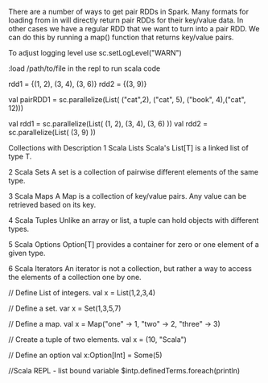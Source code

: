 There are a number of ways to get pair RDDs in Spark. Many formats for loading from in will directly return pair RDDs for their key/value data. In other cases we have a regular RDD that we want to turn into a pair RDD. We can do this by running a map() function that returns key/value pairs.

To adjust logging level use sc.setLogLevel("WARN")

:load /path/to/file in the repl to run scala code 

rdd1 = {(1, 2), (3, 4), (3, 6)} rdd2 = {(3, 9)}

val pairRDD1 = sc.parallelize(List( ("cat",2), ("cat", 5), ("book", 4),("cat", 12)))

val rdd1 = sc.parallelize(List( (1, 2), (3, 4), (3, 6) ))
val rdd2 = sc.parallelize(List( (3, 9) ))


Collections with Description
1	Scala Lists
Scala's List[T] is a linked list of type T.

2	Scala Sets
A set is a collection of pairwise different elements of the same type.

3	Scala Maps
A Map is a collection of key/value pairs. Any value can be retrieved based on its key.

4	Scala Tuples
Unlike an array or list, a tuple can hold objects with different types.

5	Scala Options
Option[T] provides a container for zero or one element of a given type.

6	Scala Iterators
An iterator is not a collection, but rather a way to access the elements of a collection one by one.

// Define List of integers.
val x = List(1,2,3,4)

// Define a set.
var x = Set(1,3,5,7)

// Define a map.
val x = Map("one" -> 1, "two" -> 2, "three" -> 3)

// Create a tuple of two elements.
val x = (10, "Scala")

// Define an option
val x:Option[Int] = Some(5)

//Scala REPL - list bound variable 
$intp.definedTerms.foreach(println)

